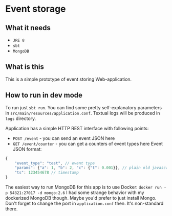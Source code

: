 # Event storage

## What it needs
* `JRE 8`
* `sbt`
* `MongoDB`

## What is this
This is a simple prototype of event storing Web-application.
 
## How to run in dev mode
To run just `sbt run`. You can find some pretty self-explanatory
parameters in `src/main/resources/application.conf`.
Textual logs will be produced in `logs` directory.

Application has a simple HTTP REST interface with following points:
* `POST /event` - you can send an event JSON here
* `GET /event/counter` - you can get a counters of event types here
Event JSON format:
```javascript
{
    "event_type": "test", // event type
    "params": {"a": 1, "b": 2, "c": {"t": 0.001}}, // plain old javascript object
    "ts": 123454678 // timestamp
}
```

The easiest way to run MongoDB for this app is to use Docker:
`docker run -p 54321:27017 -d mongo:2.6`
I had some strange behavior with my dockerized MongoDB though. Maybe
you'd prefer to just install Mongo. Don't forget to change the port
in `application.conf` then. It's non-standard there.